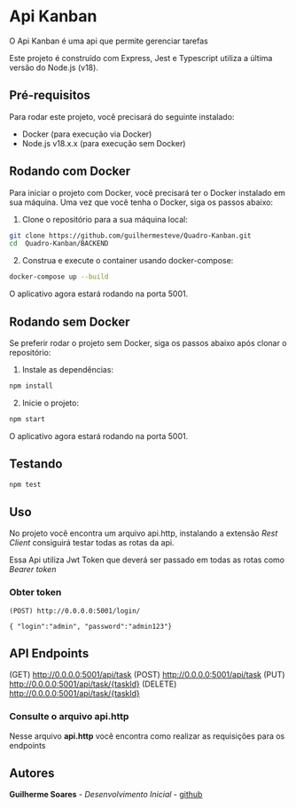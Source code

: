 # Api Kanban

O Api Kanban é uma api que permite gerenciar tarefas

Este projeto é construído com Express, Jest e  Typescript utiliza a última versão do Node.js (v18).

## Pré-requisitos

Para rodar este projeto, você precisará do seguinte instalado:

- Docker (para execução via Docker)
- Node.js v18.x.x (para execução sem Docker)

## Rodando com Docker

Para iniciar o projeto com Docker, você precisará ter o Docker instalado em sua máquina. Uma vez que você tenha o Docker, siga os passos abaixo:

1. Clone o repositório para a sua máquina local:

```bash
git clone https://github.com/guilhermesteve/Quadro-Kanban.git
cd  Quadro-Kanban/BACKEND
```

2. Construa e execute o container usando docker-compose:

```bash
docker-compose up --build   
```

O aplicativo agora estará rodando na porta 5001.

## Rodando sem Docker
Se preferir rodar o projeto sem Docker, siga os passos abaixo após clonar o repositório:

1. Instale as dependências:
```bash
npm install
```

2. Inicie o projeto:
```bash
npm start
```
O aplicativo agora estará rodando na porta 5001.


## Testando 
```bash
npm test
```

## Uso
No projeto você encontra um arquivo api.http, instalando a extensão *Rest Client* consiguirá testar todas as rotas
da api.

Essa Api utiliza Jwt Token que deverá ser passado em todas as rotas como *Bearer token*

### Obter token

```
(POST) http://0.0.0.0:5001/login/

{ "login":"admin", "password":"admin123"}
```

## API Endpoints

(GET)       http://0.0.0.0:5001/api/task
(POST)      http://0.0.0.0:5001/api/task
(PUT)       http://0.0.0.0:5001/api/task/{taskId}
(DELETE)    http://0.0.0.0:5001/api/task/{taskId}


### Consulte o arquivo api.http
Nesse arquivo **api.http** você encontra como realizar as requisições para os endpoints

## Autores
**Guilherme Soares** - *Desenvolvimento Inicial* - [github](https://github.com/guilhermesteve)

